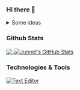 ### Hi there 👋

<details>
  <summary>Some ideas</summary>
  - 🔭 I’m currently working on ...
  - 🌱 I’m currently learning ...
  - 👯 I’m looking to collaborate on ...
  - 🤔 I’m looking for help with ...
  - 💬 Ask me about ...
  - 📫 How to reach me: ...
  - 😄 Pronouns: ...
  - ⚡ Fun fact: ...
</details>

### Github Stats

<a href="https://github.com/JCrucillo2/JCrucillo2">
  <img align="center" src="https://github-readme-stats.vercel.app/api/top-langs/?username=JCrucillo2&hide=java,html,tex&title_color=ffffff&text_color=c9cacc&icon_color=2bbc8a&bg_color=1d1f21" />
</a>

<a href="https://github.com/JCrucillo2/JCrucillo2">
  <img align="center" src="https://github-readme-stats.vercel.app/api?username=JCrucillo2&show_icons=true&line_height=27&count_private=true&title_color=ffffff&text_color=c9cacc&icon_color=2bbc8a&bg_color=1d1f21" alt="Junnel's GitHub Stats" />
</a>

### Technologies & Tools

[![Text Editor](https://img.shields.io/badge/Editor-VS%20Code-blue?style=for-the-badge&logo=visualstudiocode)](https://code.visualstudio.com)

<!--
**JCrucillo2/JCrucillo2** is a ✨ _special_ ✨ repository because its `README.md` (this file) appears on your GitHub profile.

Here are some ideas to get you started:

- 🔭 I’m currently working on ...
- 🌱 I’m currently learning ...
- 👯 I’m looking to collaborate on ...
- 🤔 I’m looking for help with ...
- 💬 Ask me about ...
- 📫 How to reach me: ...
- 😄 Pronouns: ...
- ⚡ Fun fact: ...
-->
